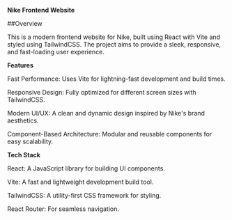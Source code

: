 **Nike Frontend Website**

##Overview

This is a modern frontend website for Nike, built using React with Vite and styled using TailwindCSS. The project aims to provide a sleek, responsive, and fast-loading user experience.

**Features**

Fast Performance: Uses Vite for lightning-fast development and build times.

Responsive Design: Fully optimized for different screen sizes with TailwindCSS.

Modern UI/UX: A clean and dynamic design inspired by Nike's brand aesthetics.

Component-Based Architecture: Modular and reusable components for easy scalability.

**Tech Stack**

React: A JavaScript library for building UI components.

Vite: A fast and lightweight development build tool.

TailwindCSS: A utility-first CSS framework for styling.

React Router: For seamless navigation.
